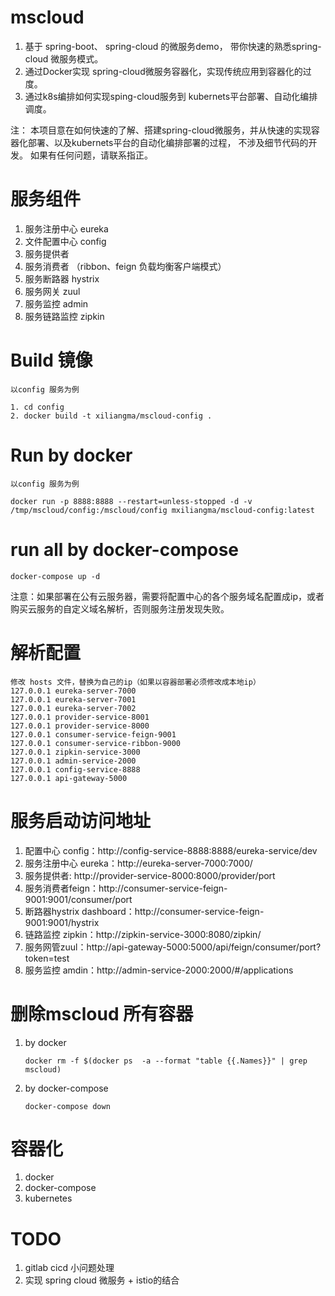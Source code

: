 # mscloud
1. 基于 spring-boot、 spring-cloud 的微服务demo， 带你快速的熟悉spring-cloud 微服务模式。
2. 通过Docker实现 spring-cloud微服务容器化，实现传统应用到容器化的过度。
3. 通过k8s编排如何实现sping-cloud服务到 kubernets平台部署、自动化编排调度。

注：
本项目意在如何快速的了解、搭建spring-cloud微服务，并从快速的实现容器化部署、以及kubernets平台的自动化编排部署的过程， 不涉及细节代码的开发。
如果有任何问题，请联系指正。


# 服务组件
 1. 服务注册中心 eureka
 2. 文件配置中心 config
 3. 服务提供者
 4. 服务消费者 （ribbon、feign 负载均衡客户端模式）
 5. 服务断路器 hystrix
 6. 服务网关 zuul
 7. 服务监控 admin
 8. 服务链路监控 zipkin


# Build 镜像
    以config 服务为例
    
    1. cd config
    2. docker build -t xiliangma/mscloud-config .

   
# Run by docker
    以config 服务为例
    
    docker run -p 8888:8888 --restart=unless-stopped -d -v /tmp/mscloud/config:/mscloud/config mxiliangma/mscloud-config:latest
    
    
# run all by docker-compose 
    docker-compose up -d
    
   注意：如果部署在公有云服务器，需要将配置中心的各个服务域名配置成ip，或者购买云服务的自定义域名解析，否则服务注册发现失败。
 

# 解析配置
    修改 hosts 文件，替换为自己的ip（如果以容器部署必须修改成本地ip）
    127.0.0.1 eureka-server-7000
    127.0.0.1 eureka-server-7001
    127.0.0.1 eureka-server-7002
    127.0.0.1 provider-service-8001
    127.0.0.1 provider-service-8000
    127.0.0.1 consumer-service-feign-9001
    127.0.0.1 consumer-service-ribbon-9000
    127.0.0.1 zipkin-service-3000
    127.0.0.1 admin-service-2000
    127.0.0.1 config-service-8888
    127.0.0.1 api-gateway-5000
  
  
# 服务启动访问地址
 1. 配置中心 config：http://config-service-8888:8888/eureka-service/dev
 2. 服务注册中心 eureka：http://eureka-server-7000:7000/
 3. 服务提供者: http://provider-service-8000:8000/provider/port
 4. 服务消费者feign：http://consumer-service-feign-9001:9001/consumer/port
 5. 断路器hystrix dashboard：http://consumer-service-feign-9001:9001/hystrix
 6. 链路监控 zipkin：http://zipkin-service-3000:8080/zipkin/
 7. 服务网管zuul：http://api-gateway-5000:5000/api/feign/consumer/port?token=test
 8. 服务监控 amdin：http://admin-service-2000:2000/#/applications
 
 
# 删除mscloud 所有容器
 1. by docker 
 
        docker rm -f $(docker ps  -a --format "table {{.Names}}" | grep mscloud)
    
 2. by docker-compose
        
        docker-compose down
    
    
# 容器化
 1. docker
 2. docker-compose
 3. kubernetes
 

 # TODO
 1. gitlab cicd 小问题处理
 2. 实现 spring cloud 微服务 + istio的结合
 
 
